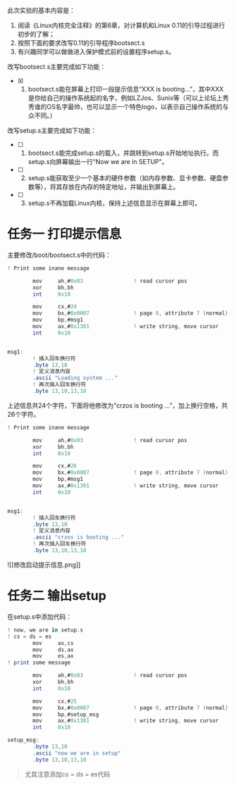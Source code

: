 此次实验的基本内容是：

1. 阅读《Linux内核完全注释》的第6章，对计算机和Linux 0.11的引导过程进行初步的了解；
2. 按照下面的要求改写0.11的引导程序bootsect.s
3. 有兴趣同学可以做做进入保护模式前的设置程序setup.s。

改写bootsect.s主要完成如下功能：

- [x] 1. bootsect.s能在屏幕上打印一段提示信息“XXX is booting...”，其中XXX是你给自己的操作系统起的名字，例如LZJos、Sunix等（可以上论坛上秀秀谁的OS名字最帅，也可以显示一个特色logo，以表示自己操作系统的与众不同。）

改写setup.s主要完成如下功能：

- [ ] 1. bootsect.s能完成setup.s的载入，并跳转到setup.s开始地址执行。而setup.s向屏幕输出一行"Now we are in SETUP"。
- [ ] 2. setup.s能获取至少一个基本的硬件参数（如内存参数、显卡参数、硬盘参数等），将其存放在内存的特定地址，并输出到屏幕上。
- [ ] 3. setup.s不再加载Linux内核，保持上述信息显示在屏幕上即可。
# 任务一 打印提示信息
主要修改/boot/bootsect.s中的代码：
```as
! Print some inane message

        mov     ah,#0x03                ! read cursor pos
        xor     bh,bh
        int     0x10

        mov     cx,#24
        mov     bx,#0x0007              ! page 0, attribute 7 (normal)
        mov     bp,#msg1
        mov     ax,#0x1301              ! write string, move cursor
        int     0x10


msg1:
        ! 插入回车换行符
        .byte 13,10
        ! 定义消息内容
        .ascii "Loading system ..."
        ! 再次插入回车换行符
        .byte 13,10,13,10
```

上述信息共24个字符，下面将他修改为“crzos is booting ...”，加上换行空格，共26个字符。

```as
! Print some inane message

        mov     ah,#0x03                ! read cursor pos
        xor     bh,bh
        int     0x10

        mov     cx,#26
        mov     bx,#0x0007              ! page 0, attribute 7 (normal)
        mov     bp,#msg1
        mov     ax,#0x1301              ! write string, move cursor
        int     0x10


msg1:
        ! 插入回车换行符
        .byte 13,10
        ! 定义消息内容
        .ascii "crzos is booting ..."
        ! 再次插入回车换行符
        .byte 13,10,13,10
```
![[修改启动提示信息.png]]

# 任务二 输出setup
在setup.s中添加代码：
```as
! now, we are in setup.s
! cs = ds = es
        mov     ax,cs
        mov     ds,ax
        mov     es,ax
! print some message

        mov     ah,#0x03                ! read cursor pos
        xor     bh,bh
        int     0x10

        mov     cx,#25
        mov     bx,#0x0007              ! page 0, attribute 7 (normal)
        mov     bp,#setup_msg
        mov     ax,#0x1301              ! write string, move cursor
        int     0x10

setup_msg:
        .byte 13,10
        .ascii "now we are in setup"
        .byte 13,10,13,10
```

> 尤其注意添加cs = ds = es代码
> 
